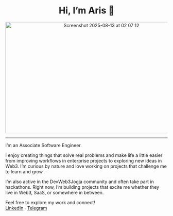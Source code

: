 <h1 align="center">Hi, I’m Aris 👋</h1>

<p align="center">
  <img width="581" height="346" alt="Screenshot 2025-08-13 at 02 07 12" src="https://github.com/user-attachments/assets/b22dcd01-3dc2-4a01-b51f-8cdaf0d6dfe2" />
</p>

---

I’m an Associate Software Engineer.

I enjoy creating things that solve real problems and make life a little easier from improving workflows in enterprise projects to exploring new ideas in Web3. I’m curious by nature and love working on projects that challenge me to learn and grow.

I’m also active in the DevWeb3Jogja community and often take part in hackathons. Right now, I’m building projects that excite me whether they live in Web3, SaaS, or somewhere in between.

Feel free to explore my work and connect!  
[LinkedIn](https://www.linkedin.com/in/mhd-aris) · [Telegram](https://t.me/xristotle)
